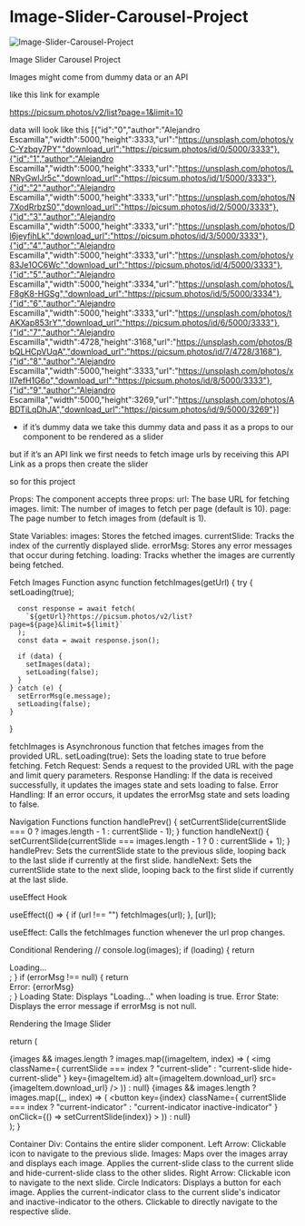 # Image-Slider-Carousel-Project

![Image-Slider-Carousel-Project](Image-Slider.gif)

Image Slider Carousel Project

Images might come from dummy data or an API 

like this link for example

https://picsum.photos/v2/list?page=1&limit=10

data will look like this
[{"id":"0","author":"Alejandro Escamilla","width":5000,"height":3333,"url":"https://unsplash.com/photos/yC-Yzbqy7PY","download_url":"https://picsum.photos/id/0/5000/3333"},{"id":"1","author":"Alejandro Escamilla","width":5000,"height":3333,"url":"https://unsplash.com/photos/LNRyGwIJr5c","download_url":"https://picsum.photos/id/1/5000/3333"},{"id":"2","author":"Alejandro Escamilla","width":5000,"height":3333,"url":"https://unsplash.com/photos/N7XodRrbzS0","download_url":"https://picsum.photos/id/2/5000/3333"},{"id":"3","author":"Alejandro Escamilla","width":5000,"height":3333,"url":"https://unsplash.com/photos/Dl6jeyfihLk","download_url":"https://picsum.photos/id/3/5000/3333"},{"id":"4","author":"Alejandro Escamilla","width":5000,"height":3333,"url":"https://unsplash.com/photos/y83Je1OC6Wc","download_url":"https://picsum.photos/id/4/5000/3333"},{"id":"5","author":"Alejandro Escamilla","width":5000,"height":3334,"url":"https://unsplash.com/photos/LF8gK8-HGSg","download_url":"https://picsum.photos/id/5/5000/3334"},{"id":"6","author":"Alejandro Escamilla","width":5000,"height":3333,"url":"https://unsplash.com/photos/tAKXap853rY","download_url":"https://picsum.photos/id/6/5000/3333"},{"id":"7","author":"Alejandro Escamilla","width":4728,"height":3168,"url":"https://unsplash.com/photos/BbQLHCpVUqA","download_url":"https://picsum.photos/id/7/4728/3168"},{"id":"8","author":"Alejandro Escamilla","width":5000,"height":3333,"url":"https://unsplash.com/photos/xII7efH1G6o","download_url":"https://picsum.photos/id/8/5000/3333"},{"id":"9","author":"Alejandro Escamilla","width":5000,"height":3269,"url":"https://unsplash.com/photos/ABDTiLqDhJA","download_url":"https://picsum.photos/id/9/5000/3269"}]


- if it’s dummy data we take this dummy data and pass it as a props to our component to be rendered as a slider

but if it’s an API link we first needs to fetch image urls by receiving this API Link as a props then create the slider 

so for this project

Props:
 The component accepts three props:
url: The base URL for fetching images.
limit: The number of images to fetch per page (default is 10).
page: The page number to fetch images from (default is 1).


State Variables:
images: Stores the fetched images.
currentSlide: Tracks the index of the currently displayed slide.
errorMsg: Stores any error messages that occur during fetching.
loading: Tracks whether the images are currently being fetched.



Fetch Images Function
  async function fetchImages(getUrl) {
    try {
      setLoading(true);

      const response = await fetch(
        `${getUrl}?https://picsum.photos/v2/list?page=${page}&limit=${limit}`
      );
      const data = await response.json();

      if (data) {
        setImages(data);
        setLoading(false);
      }
    } catch (e) {
      setErrorMsg(e.message);
      setLoading(false);
    }
  }

fetchImages is Asynchronous function that fetches images from the provided URL.
setLoading(true): Sets the loading state to true before fetching.
Fetch Request: Sends a request to the provided URL with the page and limit query parameters.
Response Handling: If the data is received successfully, it updates the images state and sets loading to false.
Error Handling: If an error occurs, it updates the errorMsg state and sets loading to false.

Navigation Functions
  function handlePrev() {
    setCurrentSlide(currentSlide === 0 ? images.length - 1 : currentSlide - 1);
  }
  function handleNext() {
    setCurrentSlide(currentSlide === images.length - 1 ? 0 : currentSlide + 1);
  }
handlePrev: Sets the currentSlide state to the previous slide, looping back to the last slide if currently at the first slide.
handleNext: Sets the currentSlide state to the next slide, looping back to the first slide if currently at the last slide.



useEffect Hook

  useEffect(() => {
    if (url !== "") fetchImages(url);
  }, [url]);

useEffect: Calls the fetchImages function whenever the url prop changes.

Conditional Rendering
//  console.log(images);
  if (loading) {
    return <div>Loading...</div>;
  }
  if (errorMsg !== null) {
    return <div>Error: {errorMsg}</div>;
  }
Loading State: Displays "Loading..." when loading is true.
Error State: Displays the error message if errorMsg is not null.


Rendering the Image Slider

  return (
    <div className="container">
      <BsArrowLeftCircleFill
        onClick={handlePrev}
        className="arrow arrow-left"
      />
      {images && images.length
        ? images.map((imageItem, index) => (
            <img
              className={
                currentSlide === index
                  ? "current-slide"
                  : "current-slide hide-current-slide"
              }
              key={imageItem.id}
              alt={imageItem.download_url}
              src={imageItem.download_url}
            />
          ))
        : null}
      <BsArrowRightCircleFill
        onClick={handleNext}
        className="arrow arrow-right"
      />
      <span className="circle-indicators">
        {images && images.length
          ? images.map((_, index) => (
              <button
                key={index}
                className={
                  currentSlide === index
                    ? "current-indicator"
                    : "current-indicator inactive-indicator"
                }
                onClick={() => setCurrentSlide(index)}
              ></button>
            ))
          : null}
      </span>
    </div>
  );
}

Container Div: Contains the entire slider component.
Left Arrow: Clickable icon to navigate to the previous slide.
Images:
Maps over the images array and displays each image.
Applies the current-slide class to the current slide and hide-current-slide class to the other slides.
Right Arrow: Clickable icon to navigate to the next slide.
Circle Indicators:
Displays a button for each image.
Applies the current-indicator class to the current slide's indicator and inactive-indicator to the others.
Clickable to directly navigate to the respective slide.

